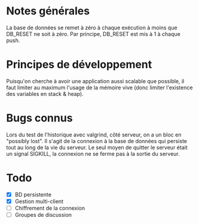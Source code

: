 # Notes générales

La base de données se remet à zéro à chaque exécution à moins que DB_RESET ne
soit à zéro. Par principe, DB_RESET est mis à 1 à chaque push.

# Principes de développement

Puisqu'on cherche à avoir une application aussi scalable que possible, il faut
limiter au maximum l'usage de la mémoire vive (donc limiter l'existence des
variables en stack & heap).

# Bugs connus

Lors du test de l'historique avec valgrind, côté serveur, on a un bloc en
"possibly lost". Il s'agit de la connexion à la base de données qui persiste
tout au long de la vie du serveur. Le seul moyen de quitter le serveur était un
signal SIGKILL, la connexion ne se ferme pas à la sortie du serveur.

# Todo

- [X] BD persistente
- [X] Gestion multi-client
- [ ] Chiffrement de la connexion
- [ ] Groupes de discussion
